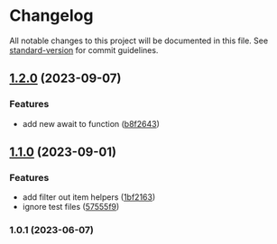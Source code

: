 # Changelog

All notable changes to this project will be documented in this file. See [standard-version](https://github.com/conventional-changelog/standard-version) for commit guidelines.

## [1.2.0](https://github.com/albizures/only-fns/compare/v1.1.0...v1.2.0) (2023-09-07)


### Features

* add new await to function ([b8f2643](https://github.com/albizures/only-fns/commit/b8f2643ba465c0d75b2da7ff2cdfd6a9f07bfc3c))

## [1.1.0](https://github.com/albizures/only-fns/compare/v1.0.1...v1.1.0) (2023-09-01)


### Features

* add filter out item helpers ([1bf2163](https://github.com/albizures/only-fns/commit/1bf2163d0ce2ffa7c947ff4e88b12bc8dba0233b))
* ignore test files ([57555f9](https://github.com/albizures/only-fns/commit/57555f93696f7cf87cabe71ca3efeb2e2937031d))

### 1.0.1 (2023-06-07)
